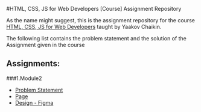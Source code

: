 #HTML, CSS, JS for Web Developers [Course] Assignment Repository

As the name might suggest, this is the assignment repository for the course [HTML, CSS, JS for Web Developers](https://www.coursera.org/learn/html-css-javascript-for-web-developers) taught by Yaakov Chaikin.

The following list contains the problem statement and the solution of the Assignment given in the course

## Assignments:
  ###1.Module2
   - [Problem Statement](https://github.com/jhu-ep-coursera/fullstack-course4/blob/master/assignments/assignment2/Assignment-2.md)
   - [Page](https://frootyegg.github.io/Coursera-HTML-CSS-JS/module2Soln/)
   - [Design - Figma](https://www.figma.com/file/Q7bg9f63fzKHQHbo7QpLti/Coursera-HTML-CSS-JS-COURSE?node-id=0%3A1)
